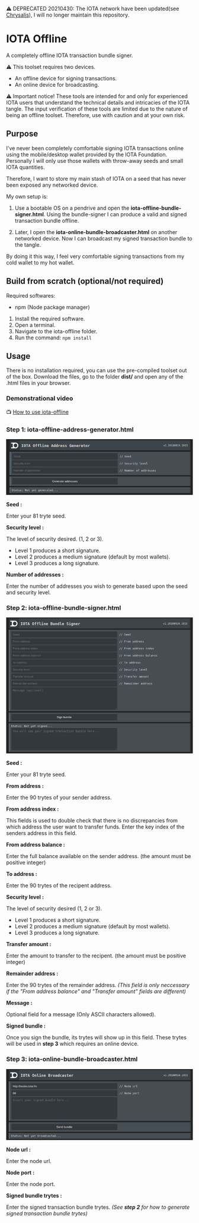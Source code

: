 :warning: DEPRECATED 20210430: The IOTA network have been updated(see [Chrysalis](http://chrysalis.iota.org/)), I will no longer maintain this repository.

# IOTA Offline
A completely offline IOTA transaction bundle signer.

:warning: This toolset requires two devices.
* An offline device for signing transactions.
* An online device for broadcasting.

:warning: Important notice! These tools are intended for and only for experienced IOTA users that understand the technical details and intricacies of the IOTA tangle. The input verification of these tools are limited due to the nature of being an offline toolset. Therefore, use with caution and at your own risk.

## Purpose

I've never been completely comfortable signing IOTA transactions online using the mobile/desktop wallet provided by the IOTA Foundation. Personally I will only use those wallets with throw-away seeds and small IOTA quantities.

Therefore, I want to store my main stash of IOTA on a seed that has never been exposed any networked device.

My own setup is:
1. Use a bootable OS on a pendrive and open the **iota-offline-bundle-signer.html**.
Using the bundle-signer I can produce a valid and signed transaction bundle offline.

2. Later, I open the **iota-online-bundle-broadcaster.html** on another networked device.
Now I can broadcast my signed transaction bundle to the tangle.

By doing it this way, I feel very comfortable signing transactions from my cold wallet to my hot wallet.

## Build from scratch (optional/not required)

Required softwares:
* npm (Node package manager)

1. Install the required software.
2. Open a terminal.
3. Navigate to the iota-offline folder.
4. Run the command: `npm install`

## Usage

There is no installation required, you can use the pre-compiled toolset out of the box.
Download the files, go to the folder **dist/** and open any of the .html files in your browser.

### Demonstrational video

:tv: [How to use iota-offline](https://www.youtube.com/watch?v=hKLVcqpdBLc)

### Step 1: iota-offline-address-generator.html ###

![address-generator.png](https://github.com/ixuz/iota-offline/blob/master/screenshots/address-generator.png)

**Seed :**

Enter your 81 tryte seed.

**Security level :**

The level of security desired. (1, 2 or 3).
* Level 1 produces a short signature.
* Level 2 produces a medium signature (default by most wallets).
* Level 3 produces a long signature.

**Number of addresses :**

Enter the number of addresses you wish to generate based upon the seed and security level.

### Step 2: iota-offline-bundle-signer.html ###

![bundle-signer.png](https://github.com/ixuz/iota-offline/blob/master/screenshots/bundle-signer.png)

**Seed :**

Enter your 81 tryte seed.

**From address :**

Enter the 90 trytes of your sender address.

**From address index :**

This fields is used to double check that there is no discrepancies from which address the user want to transfer funds.
Enter the key index of the senders address in this field.

**From address balance :**

Enter the full balance available on the sender address. (the amount must be positive integer)

**To address :**

Enter the 90 trytes of the recipent address.

**Security level :**

The level of security desired (1, 2 or 3).
* Level 1 produces a short signature.
* Level 2 produces a medium signature (default by most wallets).
* Level 3 produces a long signature.

**Transfer amount :**

Enter the amount to transfer to the recipent. (the amount must be positive integer)

**Remainder address :**

Enter the 90 trytes of the remainder address.
*(This field is only neccessary if the "From address balance" and "Transfer amount" fields are different)*

**Message :**

Optional field for a message (Only ASCII characters allowed).

**Signed bundle :**

Once you sign the bundle, its trytes will show up in this field.
These trytes will be used in **step 3** which requires an online device.

### Step 3: iota-online-bundle-broadcaster.html ###

![bundle-broadcaster.png](https://github.com/ixuz/iota-offline/blob/master/screenshots/bundle-broadcaster.png)

**Node url :**

Enter the node url.

**Node port :**

Enter the node port.

**Signed bundle trytes :**

Enter the signed transaction bundle trytes.
*(See **step 2** for how to generate signed transaction bundle trytes)*
